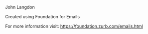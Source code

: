 
John Langdon


Created using Foundation for Emails

For more information visit:
https://foundation.zurb.com/emails.html
